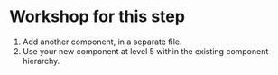 # Workshop for this step

1. Add another component, in a separate file.
2. Use your new component at level 5 within
   the existing component hierarchy.
